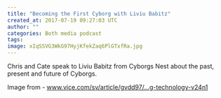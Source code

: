 ```yaml
---
title: "Becoming the First Cyborg with Liviu Babitz"
created_at: 2017-07-19 09:27:03 UTC
author: ""
categories: Both media podcast
tags: 
image: xIqSSVG3WkG97HyjKfekZaq6PlGTxfRa.jpg
---
```

Chris and Cate speak to Liviu Babitz from Cyborgs Nest about the past, present and future of Cyborgs.

Image from - www.vice.com/sv/article/gvdd97/…g-technology-v24n1